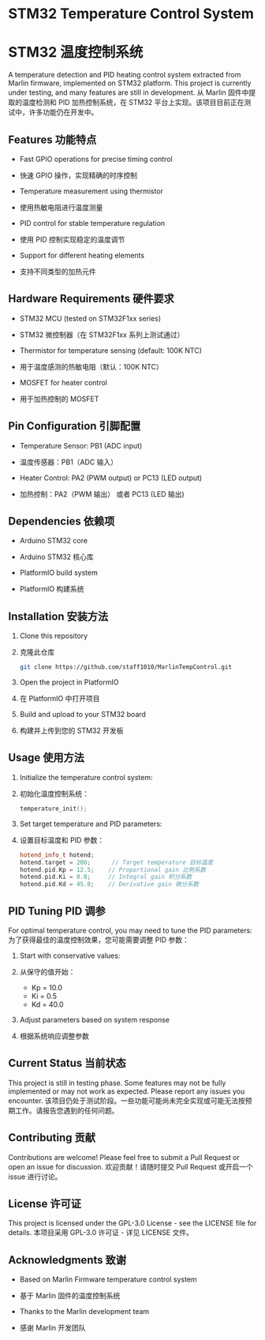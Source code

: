 # STM32 Temperature Control System
# STM32 温度控制系统

A temperature detection and PID heating control system extracted from Marlin firmware, implemented on STM32 platform. This project is currently under testing, and many features are still in development.
从 Marlin 固件中提取的温度检测和 PID 加热控制系统，在 STM32 平台上实现。该项目目前正在测试中，许多功能仍在开发中。

## Features 功能特点

- Fast GPIO operations for precise timing control
- 快速 GPIO 操作，实现精确的时序控制

- Temperature measurement using thermistor
- 使用热敏电阻进行温度测量

- PID control for stable temperature regulation
- 使用 PID 控制实现稳定的温度调节

- Support for different heating elements
- 支持不同类型的加热元件

## Hardware Requirements 硬件要求

- STM32 MCU (tested on STM32F1xx series)
- STM32 微控制器（在 STM32F1xx 系列上测试通过）

- Thermistor for temperature sensing (default: 100K NTC)
- 用于温度感测的热敏电阻（默认：100K NTC）

- MOSFET for heater control
- 用于加热控制的 MOSFET

## Pin Configuration 引脚配置

- Temperature Sensor: PB1 (ADC input)
- 温度传感器：PB1（ADC 输入）

- Heater Control: PA2 (PWM output) or PC13 (LED output)
- 加热控制：PA2（PWM 输出） 或者 PC13 (LED 输出)

## Dependencies 依赖项

- Arduino STM32 core
- Arduino STM32 核心库

- PlatformIO build system
- PlatformIO 构建系统

## Installation 安装方法

1. Clone this repository
1. 克隆此仓库

   ```bash
   git clone https://github.com/staff1010/MarlinTempControl.git
   ```

2. Open the project in PlatformIO
2. 在 PlatformIO 中打开项目

3. Build and upload to your STM32 board
3. 构建并上传到您的 STM32 开发板

## Usage 使用方法

1. Initialize the temperature control system:
1. 初始化温度控制系统：

   ```cpp
   temperature_init();
   ```

2. Set target temperature and PID parameters:
2. 设置目标温度和 PID 参数：

   ```cpp
   hotend_info_t hotend;
   hotend.target = 200;      // Target temperature 目标温度
   hotend.pid.Kp = 12.5;    // Proportional gain 比例系数
   hotend.pid.Ki = 0.8;     // Integral gain 积分系数
   hotend.pid.Kd = 45.0;    // Derivative gain 微分系数
   ```

## PID Tuning PID 调参

For optimal temperature control, you may need to tune the PID parameters:
为了获得最佳的温度控制效果，您可能需要调整 PID 参数：

1. Start with conservative values:
1. 从保守的值开始：
   - Kp = 10.0
   - Ki = 0.5
   - Kd = 40.0

2. Adjust parameters based on system response
2. 根据系统响应调整参数

## Current Status 当前状态

This project is still in testing phase. Some features may not be fully implemented or may not work as expected. Please report any issues you encounter.
该项目仍处于测试阶段。一些功能可能尚未完全实现或可能无法按预期工作。请报告您遇到的任何问题。

## Contributing 贡献

Contributions are welcome! Please feel free to submit a Pull Request or open an issue for discussion.
欢迎贡献！请随时提交 Pull Request 或开启一个 issue 进行讨论。

## License 许可证

This project is licensed under the GPL-3.0 License - see the LICENSE file for details.
本项目采用 GPL-3.0 许可证 - 详见 LICENSE 文件。

## Acknowledgments 致谢

- Based on Marlin Firmware temperature control system
- 基于 Marlin 固件的温度控制系统

- Thanks to the Marlin development team
- 感谢 Marlin 开发团队

